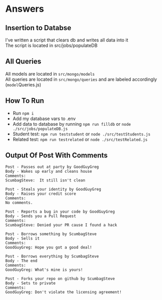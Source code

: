 # Answers

## Insertion to Databse

I've written a script that clears db and writes all data into it  
The script is located in src/jobs/populateDB

## All Queries

All models are located in `src/mongo/models`  
All queries are located in `src/mongo/queries` and are labeled accordingly (`model`Queries.js)

## How To Run

- Run `npm i`
- Add my database vars to .env
- Add data to database by running `npm run filldb` or `node ./src/jobs/populateDB.js`
- Student test: `npm run teststudent` or `node ./src/testStudents.js`
- Related test: `npm run testrelated` or `node ./src/testRelated.js`

## Output Of Post With Comments

```
Post - Passes out at party by GoodGuyGreg
Body - Wakes up early and cleans house
Comments:
ScumbagSteve:  It still isn't clean

Post - Steals your identity by GoodGuyGreg
Body - Raises your credit score
Comments:
No comments.

Post - Reports a bug in your code by GoodGuyGreg
Body - Sends you a Pull Request
Comments:
ScumbagSteve: Denied your PR cause I found a hack

Post - Borrows something by ScumbagSteve
Body - Sells it
Comments:
GoodGuyGreg: Hope you got a good deal!

Post - Borrows everything by ScumbagSteve
Body - The end
Comments:
GoodGuyGreg: What's mine is yours!

Post - Forks your repo on github by ScumbagSteve
Body - Sets to private
Comments:
GoodGuyGreg: Don't violate the licensing agreement!
```
